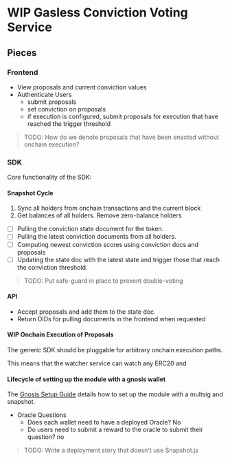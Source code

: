 # WIP Gasless Conviction Voting Service

[metadreamers proposal]: https://forum.gnosis.io/t/rfp-off-chain-conviction-voting/1320

## Pieces

### Frontend

- View proposals and current conviction values
- Authenticate Users
  - submit proposals
  - set conviction on proposals
  - if execution is configured, submit proposals for execution that have
    reached the trigger threshold

> TODO: How do we denote proposals that have been enacted without onchain
> execution?

### SDK

Core functionality of the SDK:

#### Snapshot Cycle

1. Sync all holders from onchain transactions and the current block
2. Get balances of all holders. Remove zero-balance holders

- [ ] Pulling the conviction state document for the token.
- [ ] Pulling the latest conviction documents from all holders.
- [ ] Computing newest conviction scores using conviction docs and proposals
- [ ] Updating the state doc with the latest state and trigger those that reach
      the conviction threshold.

> TODO: Put safe-guard in place to prevent double-voting

#### API

- Accept proposals and add them to the state doc.
- Return DIDs for pulling documents in the frontend when requested

#### **WIP** Onchain Execution of Proposals

The generic SDK should be pluggable for arbitrary onchain execution paths.

This means that the watcher service can watch any ERC20 and

#### Lifecycle of setting up the module with a gnosis wallet

The [Gnosis Setup Guide] details how to set up the module with a multsig and
snapshot.

- Oracle Questions
  - Does each wallet need to have a deployed Oracle? No
  - Do users need to submit a reward to the oracle to submit their question? no

[gnosis setup guide]: https://github.com/gnosis/dao-module/blob/main/docs/setup_guide.md

> TODO: Write a deployment story that doesn't use Snapshot.js
